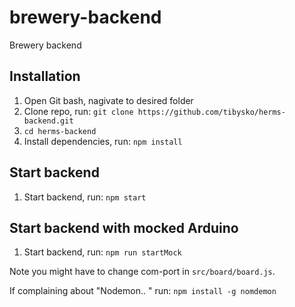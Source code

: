 # brewery-backend
Brewery backend

## Installation
1. Open Git bash, nagivate to desired folder
2. Clone repo, run: `git clone https://github.com/tibysko/herms-backend.git`
3. `cd herms-backend`
4. Install dependencies, run: `npm install`

## Start backend
1. Start backend, run: `npm start`

## Start backend with mocked Arduino
1. Start backend, run: `npm run startMock`


Note you might have to change com-port in `src/board/board.js`.

If complaining about "Nodemon.. " run: `npm install -g nomdemon`